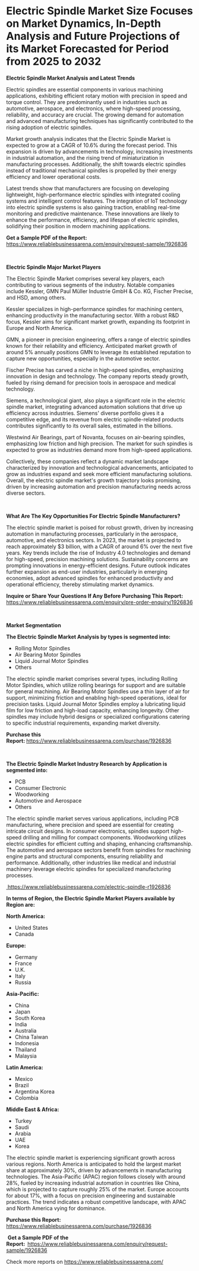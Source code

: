 <p><h1>Electric Spindle Market Size Focuses on Market Dynamics, In-Depth Analysis and Future Projections of its Market Forecasted for Period from 2025 to 2032</h1></p><p><strong>Electric Spindle Market Analysis and Latest Trends</strong></p>
<p><p>Electric spindles are essential components in various machining applications, exhibiting efficient rotary motion with precision in speed and torque control. They are predominantly used in industries such as automotive, aerospace, and electronics, where high-speed processing, reliability, and accuracy are crucial. The growing demand for automation and advanced manufacturing techniques has significantly contributed to the rising adoption of electric spindles.</p><p>Market growth analysis indicates that the Electric Spindle Market is expected to grow at a CAGR of 10.6% during the forecast period. This expansion is driven by advancements in technology, increasing investments in industrial automation, and the rising trend of miniaturization in manufacturing processes. Additionally, the shift towards electric spindles instead of traditional mechanical spindles is propelled by their energy efficiency and lower operational costs.</p><p>Latest trends show that manufacturers are focusing on developing lightweight, high-performance electric spindles with integrated cooling systems and intelligent control features. The integration of IoT technology into electric spindle systems is also gaining traction, enabling real-time monitoring and predictive maintenance. These innovations are likely to enhance the performance, efficiency, and lifespan of electric spindles, solidifying their position in modern machining applications.</p></p>
<p><strong>Get a Sample PDF of the Report:&nbsp;</strong> <a href="https://www.reliablebusinessarena.com/enquiry/request-sample/1926836?utm_campaign=1943&utm_medium=2&utm_source=Github&utm_content=ia&utm_term=15012025&utm_id=electric-spindle">https://www.reliablebusinessarena.com/enquiry/request-sample/1926836</a></p>
<p>&nbsp;</p>
<p><strong>Electric Spindle Major Market Players</strong></p>
<p><p>The Electric Spindle Market comprises several key players, each contributing to various segments of the industry. Notable companies include Kessler, GMN Paul Müller Industrie GmbH & Co. KG, Fischer Precise, and HSD, among others. </p><p>Kessler specializes in high-performance spindles for machining centers, enhancing productivity in the manufacturing sector. With a robust R&D focus, Kessler aims for significant market growth, expanding its footprint in Europe and North America.</p><p>GMN, a pioneer in precision engineering, offers a range of electric spindles known for their reliability and efficiency. Anticipated market growth of around 5% annually positions GMN to leverage its established reputation to capture new opportunities, especially in the automotive sector.</p><p>Fischer Precise has carved a niche in high-speed spindles, emphasizing innovation in design and technology. The company reports steady growth, fueled by rising demand for precision tools in aerospace and medical technology.</p><p>Siemens, a technological giant, also plays a significant role in the electric spindle market, integrating advanced automation solutions that drive up efficiency across industries. Siemens' diverse portfolio gives it a competitive edge, and its revenue from electric spindle-related products contributes significantly to its overall sales, estimated in the billions.</p><p>Westwind Air Bearings, part of Novanta, focuses on air-bearing spindles, emphasizing low friction and high precision. The market for such spindles is expected to grow as industries demand more from high-speed applications.</p><p>Collectively, these companies reflect a dynamic market landscape characterized by innovation and technological advancements, anticipated to grow as industries expand and seek more efficient manufacturing solutions. Overall, the electric spindle market's growth trajectory looks promising, driven by increasing automation and precision manufacturing needs across diverse sectors.</p></p>
<p>&nbsp;</p>
<p><strong>What Are The Key Opportunities For Electric Spindle Manufacturers?</strong></p>
<p><p>The electric spindle market is poised for robust growth, driven by increasing automation in manufacturing processes, particularly in the aerospace, automotive, and electronics sectors. In 2023, the market is projected to reach approximately $3 billion, with a CAGR of around 6% over the next five years. Key trends include the rise of Industry 4.0 technologies and demand for high-speed, precision machining solutions. Sustainability concerns are prompting innovations in energy-efficient designs. Future outlook indicates further expansion as end-user industries, particularly in emerging economies, adopt advanced spindles for enhanced productivity and operational efficiency, thereby stimulating market dynamics.</p></p>
<p><strong>Inquire or Share Your Questions If Any Before Purchasing This Report:</strong> <a href="https://www.reliablebusinessarena.com/enquiry/pre-order-enquiry/1926836?utm_campaign=1943&utm_medium=2&utm_source=Github&utm_content=ia&utm_term=15012025&utm_id=electric-spindle">https://www.reliablebusinessarena.com/enquiry/pre-order-enquiry/1926836</a></p>
<p>&nbsp;</p>
<p><strong>Market Segmentation</strong></p>
<p><strong>The Electric Spindle Market Analysis by types is segmented into:</strong></p>
<p><ul><li>Rolling Motor Spindles</li><li>Air Bearing Motor Spindles</li><li>Liquid Journal Motor Spindles</li><li>Others</li></ul></p>
<p><p>The electric spindle market comprises several types, including Rolling Motor Spindles, which utilize rolling bearings for support and are suitable for general machining. Air Bearing Motor Spindles use a thin layer of air for support, minimizing friction and enabling high-speed operations, ideal for precision tasks. Liquid Journal Motor Spindles employ a lubricating liquid film for low friction and high-load capacity, enhancing longevity. Other spindles may include hybrid designs or specialized configurations catering to specific industrial requirements, expanding market diversity.</p></p>
<p><strong>Purchase this Report:&nbsp;</strong><a href="https://www.reliablebusinessarena.com/purchase/1926836?utm_campaign=1943&utm_medium=2&utm_source=Github&utm_content=ia&utm_term=15012025&utm_id=electric-spindle">https://www.reliablebusinessarena.com/purchase/1926836</a></p>
<p>&nbsp;</p>
<p><strong>The Electric Spindle Market Industry Research by Application is segmented into:</strong></p>
<p><ul><li>PCB</li><li>Consumer Electronic</li><li>Woodworking</li><li>Automotive and Aerospace</li><li>Others</li></ul></p>
<p><p>The electric spindle market serves various applications, including PCB manufacturing, where precision and speed are essential for creating intricate circuit designs. In consumer electronics, spindles support high-speed drilling and milling for compact components. Woodworking utilizes electric spindles for efficient cutting and shaping, enhancing craftsmanship. The automotive and aerospace sectors benefit from spindles for machining engine parts and structural components, ensuring reliability and performance. Additionally, other industries like medical and industrial machinery leverage electric spindles for specialized manufacturing processes.</p></p>
<p><a href="https://www.reliablebusinessarena.com/electric-spindle-r1926836?utm_campaign=1943&utm_medium=2&utm_source=Github&utm_content=ia&utm_term=15012025&utm_id=electric-spindle">&nbsp;https://www.reliablebusinessarena.com/electric-spindle-r1926836</a></p>
<p><strong>In terms of Region, the Electric Spindle Market Players available by Region are:</strong></p>
<p>
    <p> <strong> North America: </strong>
        <ul>
            <li>United States</li>
            <li>Canada</li>
        </ul>
        </p> 
    <p> <strong> Europe: </strong>
        <ul>
            <li>Germany</li>
            <li>France</li>
            <li>U.K.</li>
            <li>Italy</li>
            <li>Russia</li>
        </ul>
        </p> 
    <p> <strong> Asia-Pacific: </strong>
        <ul>
            <li>China</li>
            <li>Japan</li>
            <li>South Korea</li>
            <li>India</li>
            <li>Australia</li>
            <li>China Taiwan</li>
            <li>Indonesia</li>
            <li>Thailand</li>
            <li>Malaysia</li>
        </ul>
        </p> 
    <p> <strong> Latin America: </strong>
        <ul>
            <li>Mexico</li>
            <li>Brazil</li>
            <li>Argentina Korea</li>
            <li>Colombia</li>
        </ul>
        </p> 
    <p> <strong> Middle East & Africa: </strong>
        <ul>
            <li>Turkey</li>
            <li>Saudi</li>
            <li>Arabia</li>
            <li>UAE</li>
            <li>Korea</li>
        </ul>
    </p>
    </p>
<p><p>The electric spindle market is experiencing significant growth across various regions. North America is anticipated to hold the largest market share at approximately 30%, driven by advancements in manufacturing technologies. The Asia-Pacific (APAC) region follows closely with around 28%, fueled by increasing industrial automation in countries like China, which is projected to capture roughly 25% of the market. Europe accounts for about 17%, with a focus on precision engineering and sustainable practices. The trend indicates a robust competitive landscape, with APAC and North America vying for dominance.</p></p>
<p><strong>Purchase this Report: </strong><a href="https://www.reliablebusinessarena.com/purchase/1926836?utm_campaign=1943&utm_medium=2&utm_source=Github&utm_content=ia&utm_term=15012025&utm_id=electric-spindle">https://www.reliablebusinessarena.com/purchase/1926836</a></p>
<p>&nbsp;<strong>Get a Sample PDF of the Report:&nbsp;&nbsp;</strong><a href="https://www.reliablebusinessarena.com/enquiry/request-sample/1926836?utm_campaign=1943&utm_medium=2&utm_source=Github&utm_content=ia&utm_term=15012025&utm_id=electric-spindle">https://www.reliablebusinessarena.com/enquiry/request-sample/1926836</a></p>
<p><strong></strong></p>
<p>Check more reports on <a href="https://www.reliablebusinessarena.com/?utm_campaign=1943&utm_medium=2&utm_source=Github&utm_content=ia&utm_term=15012025&utm_id=electric-spindle">https://www.reliablebusinessarena.com/</a></p>